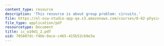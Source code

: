 ```yaml
---
content_type: resource
description: 'This resource is about group problem: circuits.'
file: https://ol-ocw-studio-app-qa.s3.amazonaws.com/courses/8-02-physics-ii-electricity-and-magnetism-spring-2007/705807dcf4bb0acec465415b52cb9e3a_ic_w10d1_2.pdf
file_type: application/pdf
resourcetype: Document
title: ic_w10d1_2.pdf
uid: 705807dc-f4bb-0ace-c465-415b52cb9e3a
---
```

